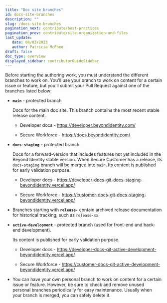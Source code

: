 ```yaml
---
title: "Doc site branches"
id: docs-site-branches
description: ""
slug: /docs-site-branches
pagination_next: contribute/best-practices
pagination_prev: contribute/site-organization-and-files
last_update: 
   date: 08/03/2023
   author: Patricia McPhee
draft: false
doc_type: overview
displayed_sidebar: contributorGuideSidebar
---
```


Before starting the authoring work, you must understand the different branches to work on. You'll use your branch to work on content for a certain issue or feature, but you'll submit your Pull Request against one of the branches listed below: 

- **`main`** - protected branch
    
    Docs for the main doc site. This branch contains the most recent stable release content.

    - Developer docs - https://developer.beyondidentity.com/

    - Secure Workforce - https://docs.beyondidentity.com/
    
- **`docs-staging`** - protected branch
    
  Docs for a forward-version that includes features not yet included in the Beyond Identity stable version. When Secure Customer has a release, its `docs-staging` branch will be merged into `main`. Its content is published for early validation purpose. 

  - Developer docs - https://developer-docs-git-docs-staging-beyondidentity.vercel.app/

  - Secure Workforce - https://customer-docs-git-docs-staging-beyondidentity.vercel.app/
    
- Branches starting with **`release-`** contain archived release documentation for historical tracking, such as `release-xx`.

- **`active-development`** - protected branch (used for front-end and back-end development). 

  Its content is published for early validation purpose.

  - Developer docs - https://developer-docs-git-active-development-beyondidentity.vercel.app/

  - Secure Workforce - https://customer-docs-git-active-development-beyondidentity.vercel.app/
  
* You can have your own personal branch to work on content for a certain issue or feature. However, be sure to check and remove unused personal branches periodically for easy maintenance. Usually when your branch is merged, you can safely delete it.

  